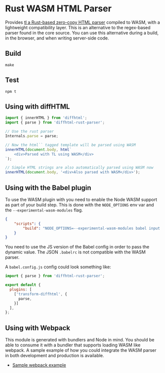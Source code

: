 # Rust WASM HTML Parser

Provides [tl a Rust-based zero-copy HTML parser](https://docs.rs/tl/latest/tl/)
compiled to WASM, with a lightweight compatibility layer. This is an
alternative to the regex-based parser found in the core source. You can use
this alternative during a build, in the browser, and when writing server-side
code.

## Build

```
make
```

## Test

```
npm t
```

## Using with diffHTML

```js
import { innerHTML } from 'diffhtml';
import { parse } from 'diffhtml-rust-parser';

// Use the rust parser
Internals.parse = parse;

// Now the html`` tagged template will be parsed using WASM
innerHTML(document.body, html`
    <div>Parsed with TL using WASM</div>
`);

// Simple HTML strings are also automatically parsed using WASM now
innerHTML(document.body, '<div>Also parsed with WASM</div>');
```

## Using with the Babel plugin

To use the WASM plugin with you need to enable the Node WASM support as part of
your build step. This is done with the `NODE_OPTIONS` env var and the
`--experimental-wasm-modules` flag.

```json
{
    "scripts": {
        "build": "NODE_OPTIONS=--experimental-wasm-modules babel input.js -o output.js"
    }
}
```

You need to use the JS version of the Babel config in order to pass the dynamic
value. The JSON `.babelrc` is not compatible with the WASM parser.

A `babel.config.js` config could look something like:

```js
import { parse } from 'diffhtml-rust-parser';

export default {
  plugins: [
    ['transform-diffhtml', {
      parse,
    }]
  ],
};
```

## Using with Webpack

This module is generated with bundlers and Node in mind. You should be able to
consume it with a bundler that supports loading WASM like webpack. A sample
example of how you could integrate the WASM parser in both development and
production is available.

- [Sample webpack example](./examples/webpack)

